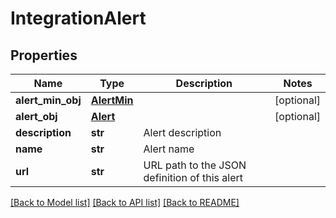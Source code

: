 # IntegrationAlert

## Properties
Name | Type | Description | Notes
------------ | ------------- | ------------- | -------------
**alert_min_obj** | [**AlertMin**](AlertMin.md) |  | [optional] 
**alert_obj** | [**Alert**](Alert.md) |  | [optional] 
**description** | **str** | Alert description | 
**name** | **str** | Alert name | 
**url** | **str** | URL path to the JSON definition of this alert | 

[[Back to Model list]](../README.md#documentation-for-models) [[Back to API list]](../README.md#documentation-for-api-endpoints) [[Back to README]](../README.md)


